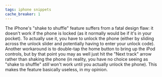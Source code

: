 ```yaml
---
tags: iphone snippets
cache_breaker: 1
---
```


The iPhone's "shake to shuffle" feature suffers from a fatal design flaw: it doesn't work if the phone is locked (as it normally would be if it's in your pocket). To actually use it, you have to unlock the phone (either by sliding across the unlock slider and potentially having to enter your unlock code). Another workaround is to double-tap the home button to bring up the iPod controls, but by that point you may as well just hit the "Next track" arrow rather than shaking the phone (in reality, you have no choice seeing as "shake to shuffle" *still* won't work until you actually unlock the phone). This makes the feature basically useless, in my opinion.

